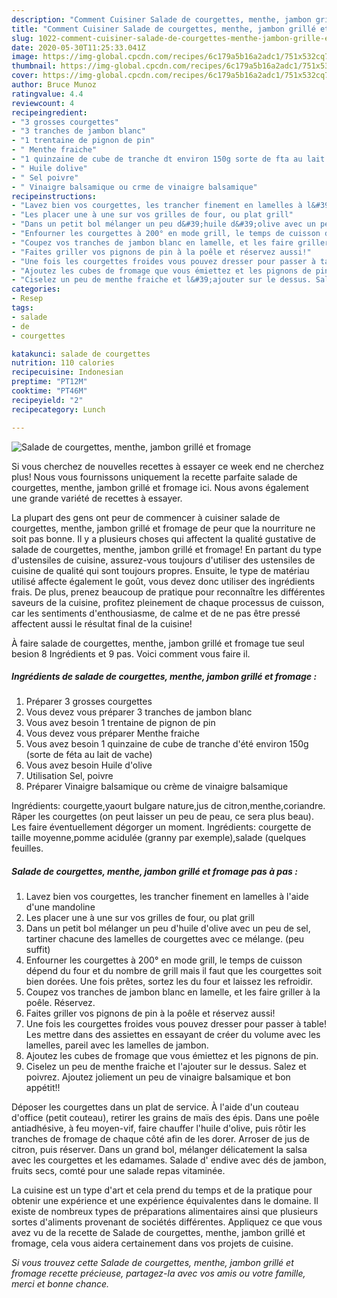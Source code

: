 ```yaml
---
description: "Comment Cuisiner Salade de courgettes, menthe, jambon grillé et fromage"
title: "Comment Cuisiner Salade de courgettes, menthe, jambon grillé et fromage"
slug: 1022-comment-cuisiner-salade-de-courgettes-menthe-jambon-grille-et-fromage
date: 2020-05-30T11:25:33.041Z
image: https://img-global.cpcdn.com/recipes/6c179a5b16a2adc1/751x532cq70/salade-de-courgettes-menthe-jambon-grille-et-fromage-photo-principale-de-la-recette.jpg
thumbnail: https://img-global.cpcdn.com/recipes/6c179a5b16a2adc1/751x532cq70/salade-de-courgettes-menthe-jambon-grille-et-fromage-photo-principale-de-la-recette.jpg
cover: https://img-global.cpcdn.com/recipes/6c179a5b16a2adc1/751x532cq70/salade-de-courgettes-menthe-jambon-grille-et-fromage-photo-principale-de-la-recette.jpg
author: Bruce Munoz
ratingvalue: 4.4
reviewcount: 4
recipeingredient:
- "3 grosses courgettes"
- "3 tranches de jambon blanc"
- "1 trentaine de pignon de pin"
- " Menthe fraiche"
- "1 quinzaine de cube de tranche dt environ 150g sorte de fta au lait de vache"
- " Huile dolive"
- " Sel poivre"
- " Vinaigre balsamique ou crme de vinaigre balsamique"
recipeinstructions:
- "Lavez bien vos courgettes, les trancher finement en lamelles à l&#39;aide d&#39;une mandoline"
- "Les placer une à une sur vos grilles de four, ou plat grill"
- "Dans un petit bol mélanger un peu d&#39;huile d&#39;olive avec un peu de sel, tartiner chacune des lamelles de courgettes avec ce mélange. (peu suffit)"
- "Enfourner les courgettes à 200° en mode grill, le temps de cuisson dépend du four et du nombre de grill mais il faut que les courgettes soit bien dorées. Une fois prêtes, sortez les du four et laissez les refroidir."
- "Coupez vos tranches de jambon blanc en lamelle, et les faire griller à la poêle. Réservez."
- "Faites griller vos pignons de pin à la poêle et réservez aussi!"
- "Une fois les courgettes froides vous pouvez dresser pour passer à table! Les mettre dans des assiettes en essayant de créer du volume avec les lamelles, pareil avec les lamelles de jambon."
- "Ajoutez les cubes de fromage que vous émiettez et les pignons de pin."
- "Ciselez un peu de menthe fraiche et l&#39;ajouter sur le dessus. Salez et poivrez. Ajoutez joliement un peu de vinaigre balsamique et bon appétit!!"
categories:
- Resep
tags:
- salade
- de
- courgettes

katakunci: salade de courgettes 
nutrition: 110 calories
recipecuisine: Indonesian
preptime: "PT12M"
cooktime: "PT46M"
recipeyield: "2"
recipecategory: Lunch

---
```



![Salade de courgettes, menthe, jambon grillé et fromage](https://img-global.cpcdn.com/recipes/6c179a5b16a2adc1/751x532cq70/salade-de-courgettes-menthe-jambon-grille-et-fromage-photo-principale-de-la-recette.jpg)

Si vous cherchez de nouvelles recettes à essayer ce week end ne cherchez plus! Nous vous fournissons uniquement la recette parfaite salade de courgettes, menthe, jambon grillé et fromage ici. Nous avons également une grande variété de recettes à essayer.

La plupart des gens ont peur de commencer à cuisiner salade de courgettes, menthe, jambon grillé et fromage de peur que la nourriture ne soit pas bonne. Il y a plusieurs choses qui affectent la qualité gustative de salade de courgettes, menthe, jambon grillé et fromage! En partant du type d'ustensiles de cuisine, assurez-vous toujours d'utiliser des ustensiles de cuisine de qualité qui sont toujours propres. Ensuite, le type de matériau utilisé affecte également le goût, vous devez donc utiliser des ingrédients frais. De plus, prenez beaucoup de pratique pour reconnaître les différentes saveurs de la cuisine, profitez pleinement de chaque processus de cuisson, car les sentiments d'enthousiasme, de calme et de ne pas être pressé affectent aussi le résultat final de la cuisine!

<!--inarticleads1-->

À faire salade de courgettes, menthe, jambon grillé et fromage tue seul besion 8 Ingrédients et 9 pas. Voici comment vous faire il.

##### Ingrédients de salade de courgettes, menthe, jambon grillé et fromage :

1. Préparer 3 grosses courgettes
1. Vous devez vous préparer 3 tranches de jambon blanc
1. Vous avez besoin 1 trentaine de pignon de pin
1. Vous devez vous préparer  Menthe fraiche
1. Vous avez besoin 1 quinzaine de cube de tranche d&#39;été environ 150g (sorte de féta au lait de vache)
1. Vous avez besoin  Huile d&#39;olive
1. Utilisation  Sel, poivre
1. Préparer  Vinaigre balsamique ou crème de vinaigre balsamique


Ingrédients: courgette,yaourt bulgare nature,jus de citron,menthe,coriandre. Râper les courgettes (on peut laisser un peu de peau, ce sera plus beau). Les faire éventuellement dégorger un moment. Ingrédients: courgette de taille moyenne,pomme acidulée (granny par exemple),salade (quelques feuilles. 

<!--inarticleads2-->

##### Salade de courgettes, menthe, jambon grillé et fromage pas à pas :

1. Lavez bien vos courgettes, les trancher finement en lamelles à l&#39;aide d&#39;une mandoline
1. Les placer une à une sur vos grilles de four, ou plat grill
1. Dans un petit bol mélanger un peu d&#39;huile d&#39;olive avec un peu de sel, tartiner chacune des lamelles de courgettes avec ce mélange. (peu suffit)
1. Enfourner les courgettes à 200° en mode grill, le temps de cuisson dépend du four et du nombre de grill mais il faut que les courgettes soit bien dorées. Une fois prêtes, sortez les du four et laissez les refroidir.
1. Coupez vos tranches de jambon blanc en lamelle, et les faire griller à la poêle. Réservez.
1. Faites griller vos pignons de pin à la poêle et réservez aussi!
1. Une fois les courgettes froides vous pouvez dresser pour passer à table! Les mettre dans des assiettes en essayant de créer du volume avec les lamelles, pareil avec les lamelles de jambon.
1. Ajoutez les cubes de fromage que vous émiettez et les pignons de pin.
1. Ciselez un peu de menthe fraiche et l&#39;ajouter sur le dessus. Salez et poivrez. Ajoutez joliement un peu de vinaigre balsamique et bon appétit!!


Déposer les courgettes dans un plat de service. À l&#39;aide d&#39;un couteau d&#39;office (petit couteau), retirer les grains de maïs des épis. Dans une poêle antiadhésive, à feu moyen-vif, faire chauffer l&#39;huile d&#39;olive, puis rôtir les tranches de fromage de chaque côté afin de les dorer. Arroser de jus de citron, puis réserver. Dans un grand bol, mélanger délicatement la salsa avec les courgettes et les edamames. Salade d&#39; endive avec dés de jambon, fruits secs, comté pour une salade repas vitaminée. 

<!--inarticleads1-->

<p>
La cuisine est un type d'art et cela prend du temps et de la pratique pour obtenir une expérience et une expérience équivalentes dans le domaine. Il existe de nombreux types de préparations alimentaires ainsi que plusieurs sortes d'aliments provenant de sociétés différentes. Appliquez ce que vous avez vu de la recette de Salade de courgettes, menthe, jambon grillé et fromage, cela vous aidera certainement dans vos projets de cuisine.
</p>

<p>
<i>Si vous trouvez cette Salade de courgettes, menthe, jambon grillé et fromage recette précieuse, partagez-la avec vos amis ou votre famille, merci et bonne chance.</i>
</p>
